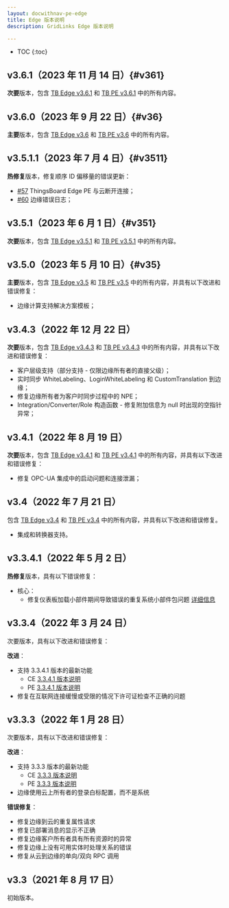 ```yaml
---
layout: docwithnav-pe-edge
title: Edge 版本说明
description: GridLinks Edge 版本说明

---
```


* TOC
{:toc}

## v3.6.1（2023 年 11 月 14 日）{#v361}

**次要**版本，包含 [TB Edge v3.6.1](/docs/edge/releases/#v361) 和 [TB PE v3.6.1](/docs/pe/reference/releases/#v361) 中的所有内容。

## v3.6.0（2023 年 9 月 22 日）{#v36}

**主要**版本，包含 [TB Edge v3.6](/docs/edge/releases/#v36) 和 [TB PE v3.6](/docs/pe/reference/releases/#v36) 中的所有内容。

## v3.5.1.1（2023 年 7 月 4 日）{#v3511}

**热修复**版本，修复顺序 ID 偏移量的错误更新：

* [#57](https://github.com/thingsboard/thingsboard-edge/issues/57) ThingsBoard Edge PE 与云断开连接；
* [#60](https://github.com/thingsboard/thingsboard-edge/issues/60) 边缘错误日志；

## v3.5.1（2023 年 6 月 1 日）{#v351}

**次要**版本，包含 [TB Edge v3.5.1](/docs/edge/releases/#v351) 和 [TB PE v3.5.1](/docs/pe/reference/releases/#v351) 中的所有内容。

## v3.5.0（2023 年 5 月 10 日）{#v35}

**主要**版本，包含 [TB Edge v3.5](/docs/edge/releases/#v35) 和 [TB PE v3.5](/docs/pe/reference/releases/#v35) 中的所有内容，并具有以下改进和错误修复：

* 边缘计算支持解决方案模板；

## v3.4.3（2022 年 12 月 22 日）

**次要**版本，包含 [TB Edge v3.4.3](/docs/edge/releases/#v343-december-22-2022) 和 [TB PE v3.4.3](/docs/pe/reference/releases/#v343-december-21-2022) 中的所有内容，并具有以下改进和错误修复：

* 客户层级支持（部分支持 - 仅限边缘所有者的直接父级）；
* 实时同步 WhiteLabeling、LoginWhiteLabeling 和 CustomTranslation 到边缘；
* 修复边缘所有者为客户时同步过程中的 NPE；
* Integration/Converter/Role 构造函数 - 修复附加信息为 null 时出现的空指针异常；

## v3.4.1（2022 年 8 月 19 日）

**次要**版本，包含 [TB Edge v3.4.1](/docs/edge/releases/#v341-august-19-2022) 和 [TB PE v3.4.1](/docs/pe/reference/releases/#v341-august-18-2022) 中的所有内容，并具有以下改进和错误修复：

* 修复 OPC-UA 集成中的启动问题和连接泄漏；

## v3.4（2022 年 7 月 21 日）

包含 [TB Edge v3.4](/docs/edge/releases/#v34-july-21-2022) 和 [TB PE v3.4](/docs/pe/reference/releases/#v34-july-19-2022) 中的所有内容，并具有以下改进和错误修复。

* 集成和转换器支持。

## v3.3.4.1（2022 年 5 月 2 日）

**热修复**版本，具有以下错误修复：
* 核心：
    * 修复仪表板加载小部件期间导致错误的重复系统小部件包问题 [详细信息](https://github.com/thingsboard/thingsboard-edge/issues/5)

## v3.3.4（2022 年 3 月 24 日）

次要版本，具有以下改进和错误修复：

**改进**：
* 支持 3.3.4.1 版本的最新功能
   * CE [3.3.4.1 版本说明](https://thingsboard.io/docs/reference/releases/#v3341-march-22-2022)
   * PE [3.3.4.1 版本说明](https://thingsboard.io/docs/pe/reference/releases/#v3341-march-18-2022)
* 修复在互联网连接缓慢或受限的情况下许可证检查不正确的问题

## v3.3.3（2022 年 1 月 28 日）

次要版本，具有以下改进和错误修复：

**改进**：
 * 支持 3.3.3 版本的最新功能
   * CE [3.3.3 版本说明](https://thingsboard.io/docs/reference/releases/#v333-january-27-2022)
   * PE [3.3.3 版本说明](https://thingsboard.io/docs/pe/reference/releases/#v333-january-27-2022)
 * 边缘使用云上所有者的登录白标配置，而不是系统

**错误修复**：
 * 修复边缘到云的重复属性请求
 * 修复已部署消息的显示不正确
 * 修复边缘客户所有者具有所有资源时的异常
 * 修复边缘上没有可用实体时处理关系的错误
 * 修复从云到边缘的单向/双向 RPC 调用

## v3.3（2021 年 8 月 17 日）

初始版本。